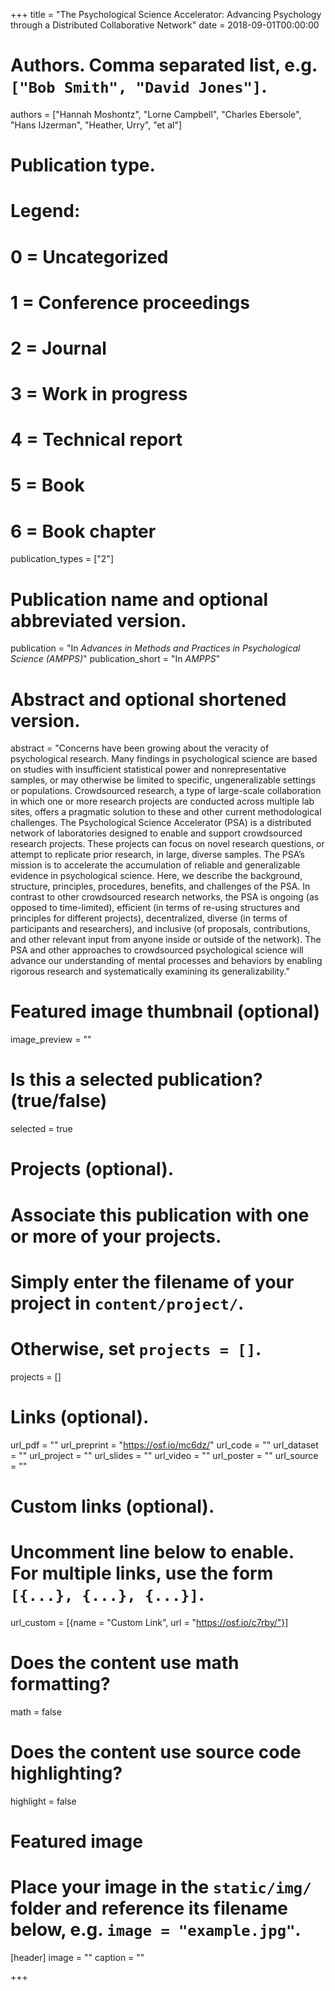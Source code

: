 +++
title = "The Psychological Science Accelerator: Advancing Psychology through a Distributed Collaborative Network"
date = 2018-09-01T00:00:00
 
# Authors. Comma separated list, e.g. `["Bob Smith", "David Jones"]`.
authors = ["Hannah Moshontz", "Lorne Campbell", "Charles Ebersole", "Hans IJzerman", "Heather, Urry", "et al"]

# Publication type.
# Legend:
# 0 = Uncategorized
# 1 = Conference proceedings
# 2 = Journal
# 3 = Work in progress
# 4 = Technical report
# 5 = Book
# 6 = Book chapter
publication_types = ["2"]

# Publication name and optional abbreviated version.
publication = "In *Advances in Methods and Practices in Psychological Science (AMPPS)*"
publication_short = "In *AMPPS*"

# Abstract and optional shortened version.
abstract = "Concerns have been growing about the veracity of psychological research. Many findings in psychological science are based on studies with insufficient statistical power and nonrepresentative samples, or may otherwise be limited to specific, ungeneralizable settings or populations. Crowdsourced research, a type of large-scale collaboration in which one or more research projects are conducted across multiple lab sites, offers a pragmatic solution to these and other current methodological challenges. The Psychological Science Accelerator (PSA) is a distributed network of laboratories designed to enable and support crowdsourced research projects. These projects can focus on novel research questions, or attempt to replicate prior research, in large, diverse samples. The PSA’s mission is to accelerate the accumulation of reliable and generalizable evidence in psychological science. Here, we describe the background, structure, principles, procedures, benefits, and challenges of the PSA. In contrast to other crowdsourced research networks, the PSA is ongoing (as opposed to time-limited), efficient (in terms of re-using structures and principles for different projects), decentralized, diverse (in terms of participants and researchers), and inclusive (of proposals, contributions, and other relevant input from anyone inside or outside of the network). The PSA and other approaches to crowdsourced psychological science will advance our understanding of mental processes and behaviors by enabling rigorous research and systematically examining its generalizability."

# Featured image thumbnail (optional)
image_preview = ""

# Is this a selected publication? (true/false)
selected = true

# Projects (optional).
#   Associate this publication with one or more of your projects.
#   Simply enter the filename of your project in `content/project/`.
#   Otherwise, set `projects = []`.
projects = []

# Links (optional).
url_pdf = ""
url_preprint = "https://osf.io/mc6dz/"
url_code = ""
url_dataset = ""
url_project = ""
url_slides = ""
url_video = ""
url_poster = ""
url_source = ""

# Custom links (optional).
#   Uncomment line below to enable. For multiple links, use the form `[{...}, {...}, {...}]`.
url_custom = [{name = "Custom Link", url = "https://osf.io/c7rby/"}]

# Does the content use math formatting?
math = false

# Does the content use source code highlighting?
highlight = false

# Featured image
# Place your image in the `static/img/` folder and reference its filename below, e.g. `image = "example.jpg"`.
[header]
image = ""
caption = ""

+++

